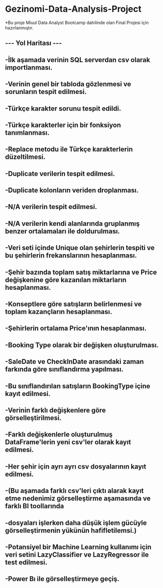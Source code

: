 # Gezinomi-Data-Analysis-Project

*Bu proje Miuul Data Analyst Bootcamp dahilinde olan Final Projesi için hazırlanmıştır.

 ##          --- Yol Haritası ---
## -İlk aşamada verinin SQL serverdan csv olarak importlanması.
## -Verinin genel bir tabloda gözlenmesi ve sorunların tespit edilmesi.
## -Türkçe karakter sorunu tespit edildi.
## -Türkçe karakterler için bir fonksiyon tanımlanması.
## -Replace metodu ile Türkçe karakterlerin düzeltilmesi.
## -Duplicate verilerin tespit edilmesi.
## -Duplicate kolonların veriden droplanması.
## -N/A verilerin tespit edilmesi.
## -N/A verilerin kendi alanlarında gruplanmış benzer ortalamaları ile doldurulması.
## -Veri seti içinde Unique olan şehirlerin tespiti ve bu şehirlerin frekanslarının hesaplanması.
## -Şehir bazında toplam satış miktarlarına ve Price değişkenine göre kazanılan miktarların hesaplanması.
## -Konseptlere göre satışların belirlenmesi ve toplam kazançların hesaplanması.
## -Şehirlerin ortalama Price'ının hesaplanması.
## -Booking Type olarak bir değişken oluşturulması.
## -SaleDate ve CheckInDate arasındaki zaman farkında göre sınıflandırma yapılması.
## -Bu sınıflandırılan satışların BookingType içine kayıt edilmesi.
## -Verinin farklı değişkenlere göre görselleştirilmesi.
## -Farklı değişkenlerle oluşturulmuş DataFrame'lerin yeni csv'ler olarak kayıt edilmesi.
## -Her şehir için ayrı ayrı csv dosyalarının kayıt edilmesi.
## -(Bu aşamada farklı csv'leri çıktı alarak kayıt etme nedenimiz görselleştirme aşamasında ve farklı BI toollarında
## -dosyaları işlerken daha düşük işlem gücüyle görselleştirmenin yükünün hafifletilemsi.)
## -Potansiyel bir Machine Learning kullanımı için veri setini LazyClassifier ve LazyRegressor ile test edilmesi.
## -Power Bı ile görselleştirmeye geçiş.
